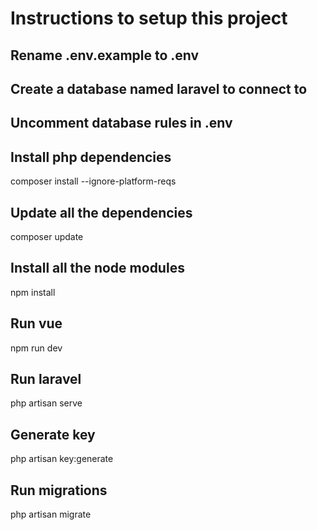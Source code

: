 # Instructions to setup this project 
## Rename .env.example to .env
## Create a database named laravel to connect to
## Uncomment database rules in .env
## Install php dependencies
composer install --ignore-platform-reqs
## Update all the dependencies
composer update
## Install all the node modules
npm install
## Run vue
npm run dev
## Run laravel
php artisan serve
## Generate key
php artisan key:generate
## Run migrations
php artisan migrate